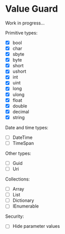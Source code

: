 # Value Guard

Work in progress...

Primitive types:  
- [x] bool
- [x] char
- [x] sbyte
- [x] byte
- [x] short
- [x] ushort
- [x] int
- [x] uint
- [x] long
- [x] ulong
- [x] float
- [x] double
- [x] decimal
- [x] string

Date and time types:  
- [ ] DateTime
- [ ] TimeSpan

Other types:  
- [ ] Guid
- [ ] Uri

Collections:  
- [ ] Array
- [ ] List
- [ ] Dictionary
- [ ] IEnumerable

Security:
- [ ] Hide parameter values
